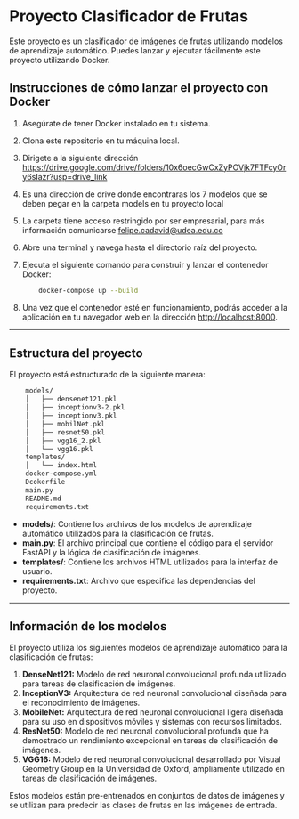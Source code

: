 # **Proyecto Clasificador de Frutas**

Este proyecto es un clasificador de imágenes de frutas utilizando modelos de aprendizaje automático. Puedes lanzar y ejecutar fácilmente este proyecto utilizando Docker.

## Instrucciones de cómo lanzar el proyecto con Docker

1. Asegúrate de tener Docker instalado en tu sistema.
2. Clona este repositorio en tu máquina local.
3. Dirigete a la siguiente dirección <https://drive.google.com/drive/folders/10x6oecGwCxZyPOVjk7FTFcyOry6sIazr?usp=drive_link>
4. Es una dirección de drive donde encontraras los 7 modelos que se deben pegar en la carpeta models en tu proyecto local
5. La carpeta tiene acceso restringido por ser empresarial, para más información comunicarse felipe.cadavid@udea.edu.co
6. Abre una terminal y navega hasta el directorio raíz del proyecto.
7. Ejecuta el siguiente comando para construir y lanzar el contenedor Docker:

    ```bash
        docker-compose up --build
    ```

8. Una vez que el contenedor esté en funcionamiento, podrás acceder a la aplicación en tu navegador web en la dirección <http://localhost:8000>.

---

## Estructura del proyecto

El proyecto está estructurado de la siguiente manera:

```bash
    models/
    │   ├── densenet121.pkl
    │   ├── inceptionv3-2.pkl
    │   ├── inceptionv3.pkl
    │   ├── mobilNet.pkl
    │   ├── resnet50.pkl
    │   ├── vgg16_2.pkl
    │   └── vgg16.pkl
    templates/
    │   └── index.html
    docker-compose.yml
    Dcokerfile
    main.py
    README.md
    requirements.txt
```

* **models/**: Contiene los archivos de los modelos de aprendizaje automático utilizados para la clasificación de frutas.
* **main.py**: El archivo principal que contiene el código para el servidor FastAPI y la lógica de clasificación de imágenes.
* **templates/**: Contiene los archivos HTML utilizados para la interfaz de usuario.
* **requirements.txt**: Archivo que especifica las dependencias del proyecto.

---

## Información de los modelos

El proyecto utiliza los siguientes modelos de aprendizaje automático para la clasificación de frutas:

1. **DenseNet121:** Modelo de red neuronal convolucional profunda utilizado para tareas de clasificación de imágenes.
2. **InceptionV3:** Arquitectura de red neuronal convolucional diseñada para el reconocimiento de imágenes.
3. **MobileNet:** Arquitectura de red neuronal convolucional ligera diseñada para su uso en dispositivos móviles y sistemas con recursos limitados.
4. **ResNet50:** Modelo de red neuronal convolucional profunda que ha demostrado un rendimiento excepcional en tareas de clasificación de imágenes.
5. **VGG16:** Modelo de red neuronal convolucional desarrollado por Visual Geometry Group en la Universidad de Oxford, ampliamente utilizado en tareas de clasificación de imágenes.

Estos modelos están pre-entrenados en conjuntos de datos de imágenes y se utilizan para predecir las clases de frutas en las imágenes de entrada.
